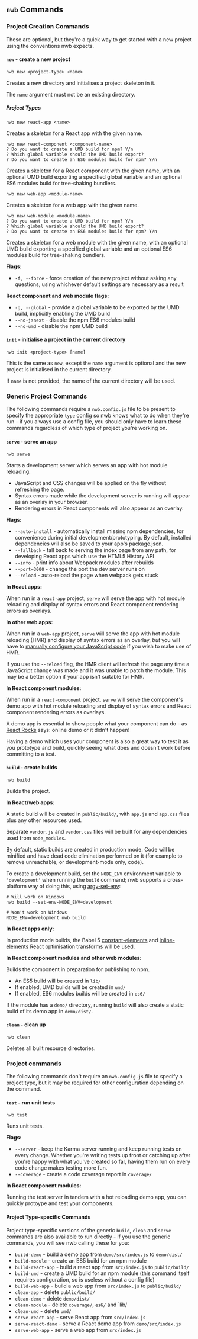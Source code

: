 ## `nwb` Commands

### Project Creation Commands

These are optional, but they're a quick way to get started with a new project using the conventions nwb expects.

#### `new` - create a new project

```
nwb new <project-type> <name>
```

Creates a new directory and initialises a project skeleton in it.

The `name` argument must not be an existing directory.

##### Project Types

```
nwb new react-app <name>
```

Creates a skeleton for a React app with the given name.

```
nwb new react-component <component-name>
? Do you want to create a UMD build for npm? Y/n
? Which global variable should the UMD build export?
? Do you want to create an ES6 modules build for npm? Y/n
```

Creates a skeleton for a React component with the given name, with an optional UMD build exporting a specified global variable and an optional ES6 modules build for tree-shaking bundlers.

```
nwb new web-app <module-name>
```

Creates a skeleton for a web app with the given name.

```
nwb new web-module <module-name>
? Do you want to create a UMD build for npm? Y/n
? Which global variable should the UMD build export?
? Do you want to create an ES6 modules build for npm? Y/n
```

Creates a skeleton for a web module with the given name, with an optional UMD build exporting a specified global variable and an optional ES6 modules build for tree-shaking bundlers.

**Flags:**

* `-f, --force` - force creation of the new project without asking any questions, using whichever default settings are necessary as a result

**React component and web module flags:**

* `-g, --global` - provide a global variable to be exported by the UMD build, implicitly enabling the UMD build
* `--no-jsnext` - disable the npm ES6 modules build
* `--no-umd` - disable the npm UMD build

#### `init` - initialise a project in the current directory

```
nwb init <project-type> [name]
```

This is the same as `new`, except the `name` argument is optional and the new project is initialised in the current directory.

If  `name` is not provided, the name of the current directory will be used.

### Generic Project Commands

The following commands require a `nwb.config.js` file to be present to specify the appropriate `type` config so nwb knows what to do when they're run - if you always use a config file, you should only have to learn these commands regardless of which type of project you're working on.

#### `serve` - serve an app

```
nwb serve
```

Starts a development server which serves an app with hot module reloading.

* JavaScript and CSS changes will be applied on the fly without refreshing the page.
* Syntax errors made while the development server is running will appear as an overlay in your browser.
* Rendering errors in React components will also appear as an overlay.

**Flags:**

* `--auto-install` - automatically install missing npm dependencies, for convenience during initial development/prototyping. By default, installed dependencies will also be saved to your app's package.json.
* `--fallback` - fall back to serving the index page from any path, for developing React apps which use the HTML5 History API
* `--info` - print info about Webpack modules after rebuilds
* `--port=3000` - change the port the dev server runs on
* `--reload` - auto-reload the page when webpack gets stuck

**In React apps:**

When run in a `react-app` project, `serve` will serve the app with hot module reloading and display of syntax errors and React component rendering errors as overlays.

**In other web apps:**

When run in a `web-app` project, `serve` will serve the app with hot module reloading (HMR) and display of syntax errors as an overlay, *but* you will have to [manually configure your JavaScript code](https://webpack.github.io/docs/hot-module-replacement.html) if you wish to make use of HMR.

If you use the `--reload` flag, the HMR client will refresh the page any time a JavaScript change was made and it was unable to patch the module. This may be a better option if your app isn't suitable for HMR.

**In React component modules:**

When run in a `react-component` project, `serve` will serve the component's demo app with hot module reloading and display of syntax errors and React component rendering errors as overlays.

A demo app is essential to show people what your component can do - as [React Rocks](http://react.rocks/) says: online demo or it didn't happen!

Having a demo which uses your component is also a great way to test it as you prototype and build, quickly seeing what does and doesn't work before committing to a test.

#### `build` - create builds

```
nwb build
```

Builds the project.

**In React/web apps:**

A static build will be created in `public/build/`, with `app.js` and `app.css` files plus any other resources used.

Separate `vendor.js` and `vendor.css` files will be built for any dependencies used from `node_modules`.

By default, static builds are created in production mode. Code will be minified and have dead code elimination performed on it (for example to remove unreachable, or development-mode only, code).

To create a development build, set the `NODE_ENV` environment variable to `'development'` when running the `build` command; nwb supports a cross-platform way of doing this, using [argv-set-env](https://github.com/kentcdodds/argv-set-env):

```
# Will work on Windows
nwb build --set-env-NODE_ENV=development

# Won't work on Windows
NODE_ENV=development nwb build
```

**In React apps only:**

In production mode builds, the Babel 5 [constant-elements](https://github.com/babel/babel.github.io/blob/862b43db93e48762671267034a50c30c00e433e2/docs/advanced/transformers/optimisation/react/constant-elements.md) and [inline-elements](https://github.com/babel/babel.github.io/blob/862b43db93e48762671267034a50c30c00e433e2/docs/advanced/transformers/optimisation/react/inline-elements.md) React optimisation transforms will be used.

**In React component modules and other web modules:**

Builds the component in preparation for publishing to npm.

* An ES5 build will be created in `lib/`
* If enabled, UMD builds will be created in `umd/`
* If enabled, ES6 modules builds will be created in `es6/`

If the module has a `demo/` directory, running `build` will also create a static build of its demo app in `demo/dist/`.

#### `clean` - clean up

```
nwb clean
```

Deletes all built resource directories.

### Project commands

The following commands don't require an `nwb.config.js` file to specify a project type, but it may be required for other configuration depending on the command.

#### `test` - run unit tests

```
nwb test
```

Runs unit tests.

**Flags:**

* `--server` - keep the Karma server running and keep running tests on every change. Whether you're writing tests up front or catching up after you're happy with what you've created so far, having them run on every code change makes testing more fun.
* `--coverage` - create a code coverage report in `coverage/`

**In React component modules:**

Running the test server in tandem with a hot reloading demo app, you can quickly protoype and test your components.

#### Project Type-specific Commands

Project type-specific versions of the generic `build`, `clean` and `serve` commands are also available to run directly - if you use the generic commands, you will see nwb calling these for you:

* `build-demo` - build a demo app from `demo/src/index.js` to `demo/dist/`
* `build-module` - create an ES5 build for an npm module
* `build-react-app` - build a react app from `src/index.js` to `public/build/`
* `build-umd` - create a UMD build for an npm module (this command itself requires configuration, so is useless without a config file)
* `build-web-app` - build a web app from `src/index.js` to `public/build/`
* `clean-app` - delete `public/build/`
* `clean-demo` - delete `demo/dist/`
* `clean-module` -  delete `coverage/`, `es6/` and `lib/
* `clean-umd` - delete `umd/`
* `serve-react-app` - serve React app from `src/index.js`
* `serve-react-demo` - serve a React demo app from `demo/src/index.js`
* `serve-web-app` - serve a web app from `src/index.js`
